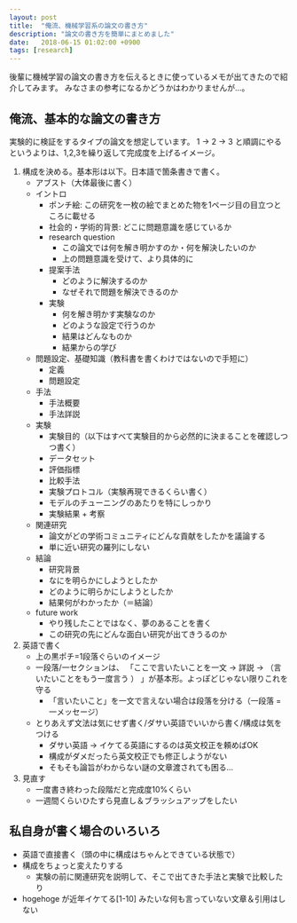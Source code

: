 ```yaml
---
layout: post
title:  "俺流、機械学習系の論文の書き方"
description: "論文の書き方を簡単にまとめました"
date:   2018-06-15 01:02:00 +0900
tags: [research]
---
```



後輩に機械学習の論文の書き方を伝えるときに使っているメモが出てきたので紹介してみます。
みなさまの参考になるかどうかはわかりませんが...。

## 俺流、基本的な論文の書き方
実験的に検証をするタイプの論文を想定しています。
1 &rarr; 2 &rarr; 3 と順調にやるというよりは、1,2,3を繰り返して完成度を上げるイメージ。

1. 構成を決める。基本形は以下。日本語で箇条書きで書く。
   - アブスト（大体最後に書く）
   - イントロ
	 - ポンチ絵: この研究を一枚の絵でまとめた物を1ページ目の目立つところに載せる
	 - 社会的・学術的背景: どこに問題意識を感じているか
	 - research question
	   - この論文では何を解き明かすのか・何を解決したいのか
	   - 上の問題意識を受けて、より具体的に
     - 提案手法
		- どのように解決するのか
        - なぜそれで問題を解決できるのか
     - 実験
		- 何を解き明かす実験なのか
        - どのような設定で行うのか
        - 結果はどんなものか
        - 結果からの学び
   - 問題設定、基礎知識（教科書を書くわけではないので手短に）
	 - 定義
	 - 問題設定
   - 手法
	 - 手法概要
	 - 手法詳説
   - 実験
	 - 実験目的（以下はすべて実験目的から必然的に決まることを確認しつつ書く）
	 - データセット
	 - 評価指標
	 - 比較手法
	 - 実験プロトコル（実験再現できるくらい書く）
	 - モデルのチューニングのあたりを特にしっかり
	 - 実験結果 + 考察
   - 関連研究
	 - 論文がどの学術コミュニティにどんな貢献をしたかを議論する
	 - 単に近い研究の羅列にしない
   - 結論
	 - 研究背景
	 - なにを明らかにしようとしたか
	 - どのように明らかにしようとしたか
	 - 結果何がわかったか（＝結論）
   - future work
	 - やり残したことではなく、夢のあることを書く
	 - この研究の先にどんな面白い研究が出てきうるのか
1. 英語で書く
   - 上の黒ポチ=1段落ぐらいのイメージ
   - 一段落/一セクションは、 「ここで言いたいことを一文  &rarr;  詳説 &rarr; （言いたいことをもう一度言う ） 」が基本形。よっぽどじゃない限りこれを守る
	 - 「言いたいこと」を一文で言えない場合は段落を分ける（一段落 = 一メッセージ）
   - とりあえず文法は気にせず書く/ダサい英語でいいから書く/構成は気をつける
	 - ダサい英語 &rarr; イケてる英語にするのは英文校正を頼めばOK
	 - 構成がダメだったら英文校正でも修正しようがない
	 - そもそも論旨がわからない謎の文章渡されても困る...
1. 見直す
   - 一度書き終わった段階だと完成度10%くらい
   - 一週間くらいひたすら見直し＆ブラッシュアップをしたい

## 私自身が書く場合のいろいろ
- 英語で直接書く（頭の中に構成はちゃんとできている状態で）
- 構成をちょっと変えたりする
  - 実験の前に関連研究を説明して、そこで出てきた手法と実験で比較したり
- hogehoge が近年イケてる[1-10] みたいな何も言っていない文章＆引用はしない
